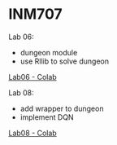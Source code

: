 # INM707

Lab 06:
- dungeon module
- use Rllib to solve dungeon

[Lab06 - Colab](https://colab.research.google.com/drive/1_D2AJNoEo9dHkCeSSwgfCTZZn_fC23M6?usp=sharing)

Lab 08:
- add wrapper to dungeon
- implement DQN

[Lab08 - Colab](https://colab.research.google.com/drive/1uW14-vnLRy0avf5XIvxbRCR71ShUPzXH?usp=sharing)
